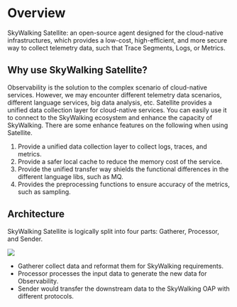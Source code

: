 # Overview
SkyWalking Satellite: an open-source agent designed for the cloud-native infrastructures, which provides a low-cost, high-efficient, and more secure way to collect telemetry data, such that Trace Segments, Logs, or Metrics.
 

## Why use SkyWalking Satellite?
Observability is the solution to the complex scenario of cloud-native services. However, we may encounter different telemetry data scenarios, different language services, big data analysis, etc. Satellite provides a unified data collection layer for cloud-native services. 
You can easily use it to connect to the SkyWalking ecosystem and enhance the capacity of SkyWalking. 
There are some enhance features on the following when using Satellite.

1. Provide a unified data collection layer to collect logs, traces, and metrics.
2. Provide a safer local cache to reduce the memory cost of the service.
3. Provide the unified transfer way shields the functional differences in the different language libs, such as MQ.
4. Provides the preprocessing functions to ensure accuracy of the metrics, such as sampling.

## Architecture
SkyWalking Satellite is logically split into four parts: Gatherer, Processor, and Sender.

<img src="https://skywalking.apache.org/blog/2020-11-25-skywalking-satellite-0.1.0-design/Satellite.png"/>

- Gatherer collect data and reformat them for SkyWalking requirements.
- Processor processes the input data to generate the new data for  Observability.
- Sender would transfer the downstream data to the SkyWalking OAP with different protocols.